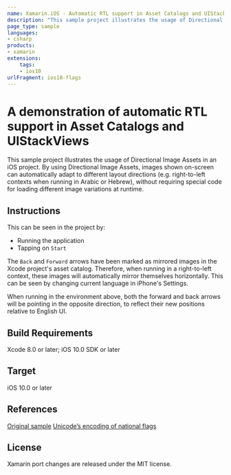 ```yaml
---
name: Xamarin.iOS - Automatic RTL support in Asset Catalogs and UIStackViews
description: "This sample project illustrates the usage of Directional Image Assets in an iOS project. By using Directional Image Assets... (iOS10)"
page_type: sample
languages:
- csharp
products:
- xamarin
extensions:
    tags:
    - ios10
urlFragment: ios10-flags
---
```

# A demonstration of automatic RTL support in Asset Catalogs and UIStackViews

This sample project illustrates the usage of Directional Image Assets in an iOS project. By using Directional Image Assets, images shown on-screen can automatically adapt to different layout directions (e.g. right-to-left contexts when running in Arabic or Hebrew), without requiring special code for loading different image variations at runtime.

## Instructions

This can be seen in the project by:

* Running the application
* Tapping on `Start`

The `Back` and `Forward` arrows have been marked as mirrored images in the Xcode project's asset catalog. Therefore, when running in a right-to-left context, these images will automatically mirror themselves horizontally. This can be seen by changing current language in iPhone's Settings.

When running in the environment above, both the forward and back arrows will be pointing in the opposite direction, to reflect their new positions relative to English UI.

## Build Requirements

Xcode 8.0 or later; iOS 10.0 SDK or later

## Target

iOS 10.0 or later

## References

[Original sample](https://developer.apple.com/library/prerelease/content/samplecode/Flags/Introduction/Intro.html#//apple_ref/doc/uid/TP40017471)
[Unicode’s encoding of national flags](https://esham.io/2014/06/unicode-flags)

## License

Xamarin port changes are released under the MIT license.
